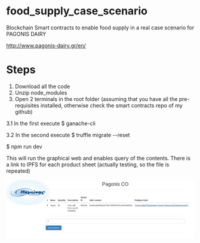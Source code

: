 # food_supply_case_scenario
Blockchain Smart contracts to enable food supply in a real case scenario for PAGONIS DAIRY

http://www.pagonis-dairy.gr/en/


# Steps

1. Download all the code
2. Unzip node_modules
3. Open 2 terminals in the root folder (assuming that you have all the pre-requisites installed, otherwise check the smart contracts repo of my github)

3.1 In the first execute 
$ ganache-cli

3.2 In the second execute
$ truffle migrate --reset

$ npm run dev 

This will run the graphical web and enables query of the contents. There is a link to IPFS for each product sheet (actually testing, so the file is repeated)

![Example of the query website](pagonis_graph.png)



